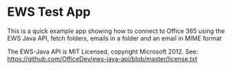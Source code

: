 # EWS Test App

This is a quick example app showing how to connect to Office 365 using the EWS Java API, fetch folders, emails in a folder and an email in MIME format

The EWS-Java API is MIT Licensed, copyright Microsoft 2012. See: https://github.com/OfficeDev/ews-java-api/blob/master/license.txt
